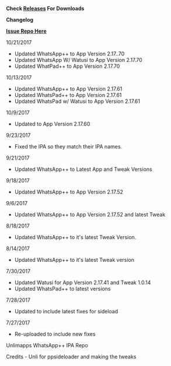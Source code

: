 **Check [Releases](https://github.com/JMccormick264/WhatsAppPP/releases) For Downloads**

**Changelog**

**[Issue Repo Here](https://github.com/eni9889/WA-PP-Issues)**

10/21/2017

 - Updated WhatsApp++ to App Version 2.17..70
 - Updated WhatsApp W/ Watusi to App Version 2.17.70
 - Updated WhatPad++ to App Version 2.17.70

10/13/2017

 - Updated WhatsApp++ to App Version 2.17.61
 - Updated WhatsPad++ to App Version 2.17.61
 - Updated WhatsPad w/ Watusi to App Version 2.17.61

10/9/2017

 - Updated to App Version 2.17.60

9/23/2017

 - Fixed the IPA so they match their IPA names.

9/21/2017

 - Updated WhatsApp++ to Latest App and Tweak Versions

9/18/2017

 - Updated WhatsApp++ to App Version 2.17.52


9/6/2017

 - Updated WhatsApp++ to App Version 2.17.52 and latest Tweak

8/18/2017

 - Updated WhatsApp++ to it's latest Tweak Version.

8/14/2017

 - Updated WhatsApp++ to it's latest Tweak version

7/30/2017
 - Updated Watusi for App Version 2.17.41 and Tweak 1.0.14
 - Updated WhatsPad++ to latest versions

7/28/2017

 - Updated to include latest fixes for sideload

7/27/2017

 - Re-uploaded to include new fixes


Unlimapps WhatsApp++ IPA Repo

Credits - Unli for ppsideloader and making the tweaks
